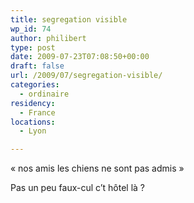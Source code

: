 ```yaml
---
title: segregation visible
wp_id: 74
author: philibert
type: post
date: 2009-07-23T07:08:50+00:00
draft: false
url: /2009/07/segregation-visible/
categories:
  - ordinaire
residency:
  - France
locations:
  - Lyon

---
```

« nos amis les chiens ne sont pas admis »

Pas un peu faux-cul c&rsquo;t hôtel là ?